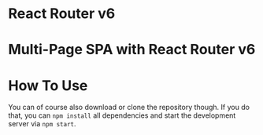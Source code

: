 # React Router v6

# Multi-Page SPA with  React Router v6


# How To Use

 You can of course also download or clone the repository though. If you do that, you can `npm install` all dependencies and start the development server via `npm start`.
